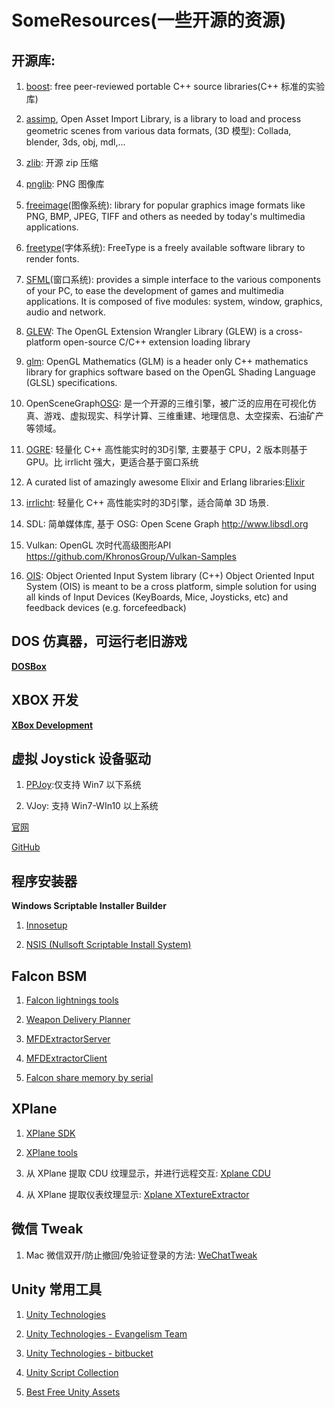 # SomeResources(一些开源的资源) #

## 开源库: ##

1) [boost](https://www.boost.org): free peer-reviewed portable C++ source libraries(C++ 标准的实验库)

2) [assimp](http://assimp.sourceforge.net/lib_html/), Open Asset Import Library, is a library to load and process geometric scenes from various data formats, (3D 模型): Collada, blender, 3ds, obj, mdl,...

3) [zlib](http://www.zlib.net): 开源 zip 压缩

4) [pnglib](http://www.libpng.org/pub/png/): PNG 图像库

5) [freeimage](http://freeimage.sourceforge.net)(图像系统):	library for popular graphics image formats like PNG, BMP, JPEG, TIFF and others as needed by today's multimedia applications.

6) [freetype](https://www.freetype.org)(字体系统): FreeType is a freely available software library to render fonts.

7) [SFML](https://www.sfml-dev.org/)(窗口系统):	provides a simple interface to the various components of your PC, to ease the development of games and multimedia applications. It is composed of five modules: system, window, graphics, audio and network. 

9) [GLEW](ttp://glew.sourceforge.net): The OpenGL Extension Wrangler Library (GLEW) is a cross-platform open-source C/C++ extension loading library

10) [glm](https://glm.g-truc.net/): OpenGL Mathematics (GLM) is a header only C++ mathematics library for graphics software based on the OpenGL Shading Language (GLSL) specifications.

11) OpenSceneGraph[OSG](http://www.openscenegraph.org): 是一个开源的三维引擎，被广泛的应用在可视化仿真、游戏、虚拟现实、科学计算、三维重建、地理信息、太空探索、石油矿产等领域。

12) [OGRE](https://www.ogre3d.org): 轻量化 C++ 高性能实时的3D引擎, 主要基于 CPU，2 版本则基于 GPU。比 irrlicht 强大，更适合基于窗口系统

13) A curated list of amazingly awesome Elixir and Erlang libraries:[Elixir](
  https://github.com/h4cc/awesome-elixir#awesome-elixir)

14) [irrlicht](http://irrlicht.sourceforge.net): 轻量化 C++ 高性能实时的3D引擎，适合简单 3D 场景.
  
15) SDL: 简单媒体库, 基于 OSG: Open Scene Graph
  http://www.libsdl.org

16) Vulkan: OpenGL 次时代高级图形API
  https://github.com/KhronosGroup/Vulkan-Samples

17) [OIS](https://github.com/wgois/OIS): Object Oriented Input System library (C++)
  Object Oriented Input System (OIS) is meant to be a cross platform, simple solution for using all kinds of Input Devices (KeyBoards, Mice, Joysticks, etc) and feedback devices (e.g. forcefeedback)

## DOS 仿真器，可运行老旧游戏 ##
**[DOSBox](https://www.dosbox.com)**

## XBOX 开发 ##
**[XBox Development](https://github.com/command-tab/awesome-xbox-development)**

## 虚拟 Joystick 设备驱动 ##

1) [PPJoy](https://github.com/elitak/PPJoy):仅支持 Win7 以下系统

2) VJoy: 支持 Win7-WIn10 以上系统

[官网](http://vjoystick.sourceforge.net/site/)

[GitHub](https://github.com/shauleiz/vJoy)

## 程序安装器 ##
**Windows Scriptable Installer Builder**

1) [Innosetup](https://github.com/jrsoftware/issrc)

2) [NSIS (Nullsoft Scriptable Install System)](https://sourceforge.net/projects/nsis/files/NSIS%202/)

## Falcon BSM ##

1) [Falcon lightnings tools](
  https://github.com/lightningviper/lightningstools)
  
2) [Weapon Delivery Planner](
  http://www.weapondeliveryplanner.nl/index.html)
  
3) [MFDExtractorServer](
  https://github.com/Karethoth/MFDExtractorServer)
  
4) [MFDExtractorClient](
  https://github.com/Karethoth/MFDExtractorClient)
  
5) [Falcon share memory by serial](
  https://github.com/Wolfman-F16/f4shmemcli)

## XPlane ##

1) [XPlane SDK](
  https://developer.x-plane.com/sdk/)

2) [XPlane tools](
  https://github.com/X-Plane)

3) 从 XPlane 提取 CDU 纹理显示，并进行远程交互: [Xplane CDU](
  https://github.com/waynepiekarski/XPlaneCDU)
  
4) 从 XPlane 提取仪表纹理显示: [Xplane XTextureExtractor](
  https://github.com/waynepiekarski/XTextureExtractor)

## 微信 Tweak ##

1) Mac 微信双开/防止撤回/免验证登录的方法: [WeChatTweak](
  https://github.com/Sunnyyoung/WeChatTweak-macOS)

## Unity 常用工具 ##

1) [Unity Technologies](https://github.com/Unity-Technologies)

2) [Unity Technologies - Evangelism Team](https://github.com/UnityTechnologies)

3) [Unity Technologies - bitbucket](https://bitbucket.org/Unity-Technologies/)

4) [Unity Script Collection](https://github.com/michidk/Unity-Script-Collection)

5) [Best Free Unity Assets](http://www.procedural-worlds.com/blog/best-free-unity-assets-categorised-mega-list/)
